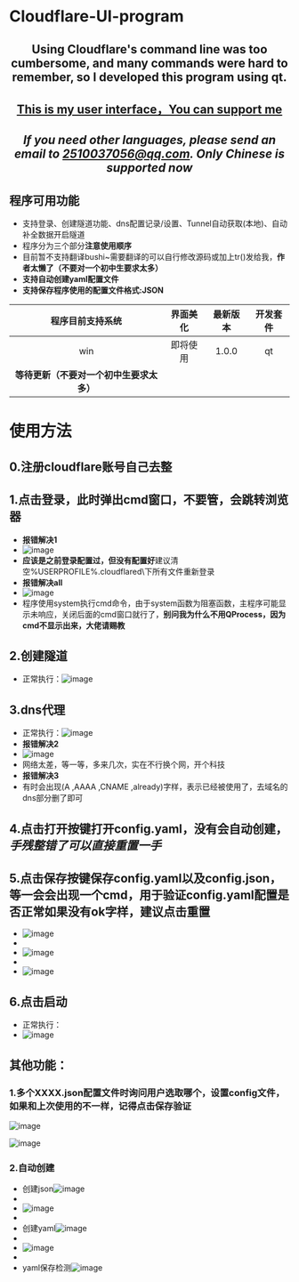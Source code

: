 # Cloudflare-UI-program
<div align=center>
  
  ## Using Cloudflare's command line was too cumbersome, and many commands were hard to remember, so I developed this program using qt.
  ## <a href="https://github.com/MeProm">This is my user interface，You can support me</a>
  ## *If you need other languages, please send an email to 2510037056@qq.com. Only Chinese is supported now*
</div>

## 程序可用功能

* 支持登录、创建隧道功能、dns配置记录/设置、Tunnel自动获取(本地)、自动补全数据开启隧道
* 程序分为三个部分**注意使用顺序**
* 目前暂不支持翻译bushi~需要翻译的可以自行修改源码或加上tr()发给我，**作者太懒了（不要对一个初中生要求太多）**
* **支持自动创建yaml配置文件**
* **支持保存程序使用的配置文件格式:JSON**

|        程序目前支持系统                              |        界面美化         |  最新版本  | 开发套件 |
|:--------------------------------------------------: | :-----------------: |:---------------:|:--------: |
|       win                                           |      即将使用        |     1.0.0  |qt|
|      **等待更新（不要对一个初中生要求太多）**       |                     |  |  |

# 使用方法
## 0.注册cloudflare账号**自己去整**
## 1.点击登录，此时弹出cmd窗口，不要管，会跳转浏览器
* **报错解决1**
* ![image](https://github.com/MeProm/Cloudflare-UI-program/assets/105576804/20689524-c7b0-4840-bf21-aac6af6ea7e4)
* **应该是之前登录配置过，但没有配置好**建议清空%USERPROFILE%\.cloudflared\下所有文件重新登录
* **报错解决all**
* ![image](https://github.com/MeProm/Cloudflare-UI-program/assets/105576804/731261a7-4634-4369-ae16-e717b56b525f)
* 程序使用system执行cmd命令，由于system函数为阻塞函数，主程序可能显示未响应，关闭后面的cmd窗口就行了，**别问我为什么不用QProcess，因为cmd不显示出来，大佬请赐教**
## 2.创建隧道
* 正常执行：![image](https://github.com/MeProm/Cloudflare-UI-program/assets/105576804/cd653441-f833-4786-bfd4-79bb932505ec)
## 3.dns代理
* 正常执行：![image](https://github.com/MeProm/Cloudflare-UI-program/assets/105576804/c2aff5e0-2a30-4b7d-9ce4-8f17c9797b33)
* **报错解决2**
* ![image](https://github.com/MeProm/Cloudflare-UI-program/assets/105576804/f0acaa54-d17a-49cf-b66e-86262f0c5f4a)
* 网络太差，等一等，多来几次，实在不行换个网，开个科技
* **报错解决3**
* 有时会出现(A ,AAAA ,CNAME ,already)字样，表示已经被使用了，去域名的dns部分删了即可
## 4.点击**打开**按键打开config.yaml，没有会自动创建，<em>手残整错了可以直接重置一手</em>
## 5.点击**保存**按键保存config.yaml以及config.json，等一会会出现一个cmd，用于验证config.yaml配置是否正常**如果没有ok字样，建议点击重置**
* ![image](https://github.com/MeProm/Cloudflare-UI-program/assets/105576804/503da5ef-03aa-41b8-8023-4b58d19b2643)
* 
* ![image](https://github.com/MeProm/Cloudflare-UI-program/assets/105576804/28f0bae5-b3ff-4e70-ad51-488524e90b3b)
* 
* ![image](https://github.com/MeProm/Cloudflare-UI-program/assets/105576804/f7617a5e-e326-45c9-9676-16c6d620d2b7)
## 6.点击启动
* 正常执行：
* ![image](https://github.com/MeProm/Cloudflare-UI-program/assets/105576804/aecafc3c-8890-4800-a37a-ba3be5edb701)
## 其他功能：
### 1.多个XXXX.json配置文件时询问用户选取哪个，设置config文件，如果和上次使用的不一样，记得点击保存验证
![image](https://github.com/MeProm/Cloudflare-UI-program/assets/105576804/a3f15d6f-710c-470f-8d7d-b67276e224c4)

![image](https://github.com/MeProm/Cloudflare-UI-program/assets/105576804/6cc0bc78-0437-4eaa-80e8-bf4cc8d18e13)
### 2.自动创建
* 创建json![image](https://github.com/MeProm/Cloudflare-UI-program/assets/105576804/42c11cab-82a7-4245-b116-07934d8a3608)
* 
* ![image](https://github.com/MeProm/Cloudflare-UI-program/assets/105576804/49ff9386-b7b0-4272-9eeb-faef191c6bdb)
* 
* 创建yaml![image](https://github.com/MeProm/Cloudflare-UI-program/assets/105576804/50146b9e-923f-4f02-8704-e01328d27180)
* 
* ![image](https://github.com/MeProm/Cloudflare-UI-program/assets/105576804/ebb8c814-8636-4686-8178-c39964e41f13)
* 
* yaml保存检测![image](https://github.com/MeProm/Cloudflare-UI-program/assets/105576804/6395c441-cd24-4f96-99e8-735683748f0d)








